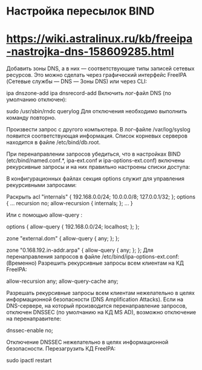 # Настройка пересылок BIND
# https://wiki.astralinux.ru/kb/freeipa-nastrojka-dns-158609285.html

Добавить зоны DNS, а в них — соответствующие типы записей сетевых ресурсов.
Это можно сделать через графический интерфейс FreeIPA (Сетевые службы — DNS — Зоны DNS) или через CLI:

ipa dnszone-add
ipa dnsrecord-add
Включить лог-файл DNS (по умолчанию отключен):

sudo /usr/sbin/rndc querylog
Для отключения необходимо выполнить команду повторно.

Произвести запрос с другого компьютера. В лог-файле /var/log/syslog появится соответствующая информация. Список корневых серверов находится в файле /etc/bind/db.root.

При перенаправлении запросов убедиться, что в настройках BIND (etc/bind/named.conf.*, ipa-ext.conf и ipa-options-ext.conf) включены рекурсивные запросы и на них правильно настроены списки доступа:

В конфигурационных файлах секция options служит для управления рекурсивными запросами:

Раскрыть
acl "internals" { 192.168.0.0/24; 10.0.0.0/8; 127.0.0.1/32; };
options {
...
recursion no;
allow-recursion { internals; };
...
}

Или c помощью allow-query :

options {
      allow-query { 192.168.0.0/24; localhost; };
};

zone "external.dom" {
      allow-query { any; };
};

zone "0.168.192.in-addr.arpa" {
      allow-query { any; };
};
Для перенаправления запросов в файле /etc/bind/ipa-options-ext.conf:
(Временно) Разрешить рекурсивные запросы всем клиентам на КД FreeIPA:

allow-recursion any; 
allow-query-cache any;

Разрешать рекурсивные запросы всем клиентам нежелательно в целях информационной безопасности (DNS Amplification Attacks).
Если на DNS-сервере, на который производится перенаправление запросов, отключен DNSSEC (по умолчанию на КД MS AD), возможно отключение на перенаправителе:

dnssec-enable no;

Отключение DNSSEC нежелательно в целях информационной безопасности.
Перезагрузить КД FreeIPA:

sudo ipactl restart